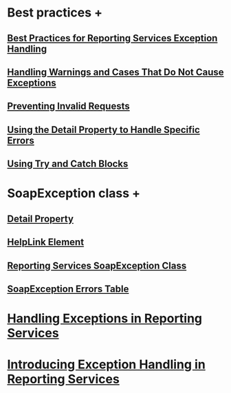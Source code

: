 
# Best practices +
## [Best Practices for Reporting Services Exception Handling](./best-practices/best-practices-for-reporting-services-exception-handling.md?toc=%2fsql%2freporting-services%2freport-server-web-service-net-framework-exception-handling%2fbest-practices%2ftoc.json)
## [Handling Warnings and Cases That Do Not Cause Exceptions](./best-practices/handling-warnings-and-cases-that-do-not-cause-exceptions.md?toc=%2fsql%2freporting-services%2freport-server-web-service-net-framework-exception-handling%2fbest-practices%2ftoc.json)
## [Preventing Invalid Requests](./best-practices/preventing-invalid-requests.md?toc=%2fsql%2freporting-services%2freport-server-web-service-net-framework-exception-handling%2fbest-practices%2ftoc.json)
## [Using the Detail Property to Handle Specific Errors](./best-practices/using-the-detail-property-to-handle-specific-errors.md?toc=%2fsql%2freporting-services%2freport-server-web-service-net-framework-exception-handling%2fbest-practices%2ftoc.json)
## [Using Try and Catch Blocks](./best-practices/using-try-and-catch-blocks.md?toc=%2fsql%2freporting-services%2freport-server-web-service-net-framework-exception-handling%2fbest-practices%2ftoc.json)


# SoapException class +
## [Detail Property](./soapexception-class/detail-property.md?toc=%2fsql%2freporting-services%2freport-server-web-service-net-framework-exception-handling%2fsoapexception-class%2ftoc.json)
## [HelpLink Element](./soapexception-class/helplink-element.md?toc=%2fsql%2freporting-services%2freport-server-web-service-net-framework-exception-handling%2fsoapexception-class%2ftoc.json)
## [Reporting Services SoapException Class](./soapexception-class/reporting-services-soapexception-class.md?toc=%2fsql%2freporting-services%2freport-server-web-service-net-framework-exception-handling%2fsoapexception-class%2ftoc.json)
## [SoapException Errors Table](./soapexception-class/soapexception-errors-table.md?toc=%2fsql%2freporting-services%2freport-server-web-service-net-framework-exception-handling%2fsoapexception-class%2ftoc.json)


# [Handling Exceptions in Reporting Services](handling-exceptions-in-reporting-services.md)
# [Introducing Exception Handling in Reporting Services](introducing-exception-handling-in-reporting-services.md)
